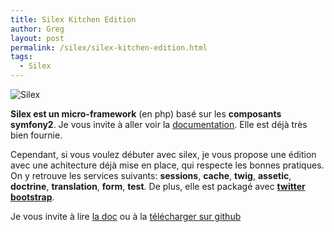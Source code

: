 ```yaml
---
title: Silex Kitchen Edition
author: Greg
layout: post
permalink: /silex/silex-kitchen-edition.html
tags:
  - Silex
---
```


<div class="pull-right">
    <img src="{{ carew.relativeRoot }}/images/silex.png" alt="Silex">
</div>

**Silex est un micro-framework** (en php) basé sur les **composants symfony2**.
Je vous invite à aller voir la
[documentation](http://silex.sensiolabs.org/documentation). Elle est déjà très
bien fournie.

Cependant, si vous voulez débuter avec silex, je vous propose une édition avec
une achitecture déjà mise en place, qui respecte les bonnes pratiques. On y
retrouve les services suivants: **sessions**, **cache**, **twig**, **assetic**,
**doctrine**, **translation**, **form**, **test**. De plus, elle est
packagé avec **[twitter bootstrap](http://twitter.github.com/bootstrap/)**.

Je vous invite à lire [la doc](http://lyrixx.github.com/Silex-Kitchen-Edition/)
ou à la [télécharger sur github](https://github.com/lyrixx/Silex-Kitchen-Edition)

